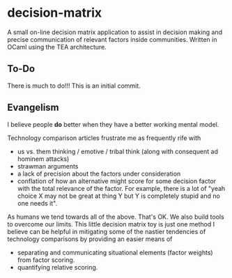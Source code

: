 # decision-matrix
A small on-line decision matrix application to assist in decision making and precise communication of relevant factors inside communities. Written in OCaml using the TEA architecture.

## To-Do
There is much to do!!! This is an initial commit.

## Evangelism
I believe people **do** better when they have a better working mental model. 

Technology comparison articles frustrate me as frequently rife with
* us vs. them thinking / emotive / tribal think (along with consequent ad hominem attacks)
* strawman arguments
* a lack of precision about the factors under consideration 
* conflation of how an alternative might score for some decision factor with the total relevance of the factor. For example, there is a lot of "yeah choice X may not be great at thing Y but Y is completely stupid and no one needs it". 

As humans we tend towards all of the above. That's OK. We also build tools to overcome our limits. This little decision matrix toy is just one method I believe can be helpful in mitigating some of the nastier tendencies of technology comparisons by providing an easier means of 
* separating and communicating situational elements (factor weights) from factor scoring.
* quantifying relative scoring.
